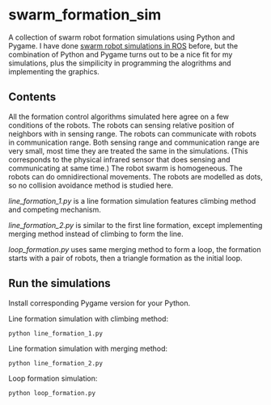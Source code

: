 # swarm_formation_sim
A collection of swarm robot formation simulations using Python and Pygame. I have done [swarm robot simulations in ROS](https://github.com/yangliu28/swarm_robot_ros_sim.git) before, but the combination of Python and Pygame turns out to be a nice fit for my simulations, plus the simpilicity in programming the alogrithms and implementing the graphics.

## Contents
All the formation control algorithms simulated here agree on a few conditions of the robots. The robots can sensing relative position of neighbors with in sensing range. The robots can communicate with robots in communication range. Both sensing range and communication range are very small, most time they are treated the same in the simulations. (This corresponds to the physical infrared sensor that does sensing and communicating at same time.) The robot swarm is homogeneous. The robots can do omnidirectional movements. The robots are modelled as dots, so no collision avoidance method is studied here.

*line_formation_1.py* is a line formation simulation features climbing method and competing mechanism.

*line_formation_2.py* is similar to the first line formation, except implementing merging method instead of climbing to form the line.

*loop_formation.py* uses same merging method to form a loop, the formation starts with a pair of robots, then a triangle formation as the initial loop.

## Run the simulations

Install corresponding Pygame version for your Python.

Line formation simulation with climbing method:

`python line_formation_1.py`

Line formation simulation with merging method:

`python line_formation_2.py`

Loop formation simulation:

`python loop_formation.py`


